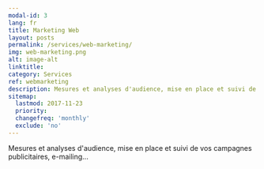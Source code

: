 ```yaml
---
modal-id: 3
lang: fr
title: Marketing Web
layout: posts
permalink: /services/web-marketing/
img: web-marketing.png
alt: image-alt
linktitle:
category: Services
ref: webmarketing
description: Mesures et analyses d'audience, mise en place et suivi de vos campagnes publicitaires, ...
sitemap:
  lastmod: 2017-11-23
  priority:
  changefreq: 'monthly'
  exclude: 'no'
---
```

Mesures et analyses d'audience, mise en place et suivi de vos campagnes publicitaires, e-mailing...
